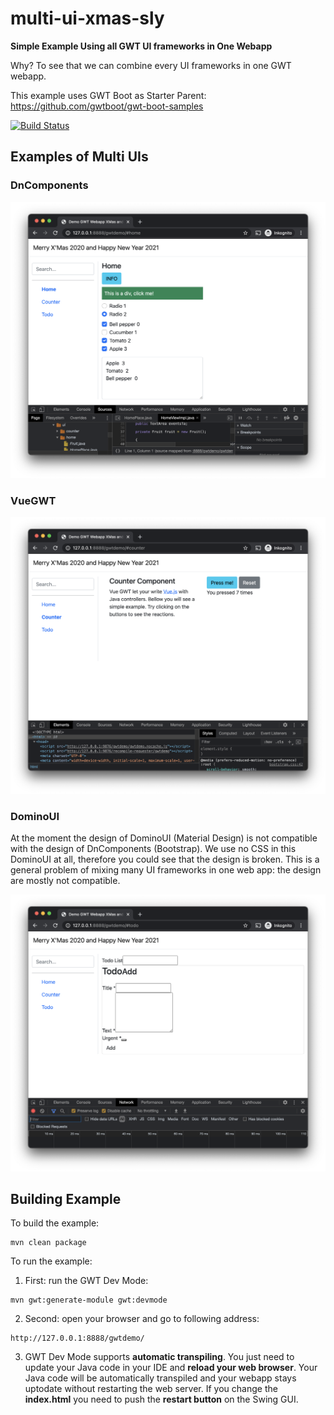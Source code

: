 # multi-ui-xmas-sly

**Simple Example Using all GWT UI frameworks in One Webapp**

Why? To see that we can combine every UI frameworks in one GWT webapp. 

This example uses GWT Boot as Starter Parent: https://github.com/gwtboot/gwt-boot-samples

[![Build Status](https://travis-ci.com/gwtboot/multi-ui-xmas-sly.svg?branch=main)](https://travis-ci.com/gwtboot/multi-ui-xmas-sly)

## Examples of Multi UIs

### DnComponents

![Multi UI Home DnComponents](src/doc/multi-ui-home-dncomponents.png?raw=true "Multi UI Home DnComponents")

### VueGWT

![Multi UI Counter VueGWT](src/doc/multi-ui-counter-vuegwt.png?raw=true "Multi UI Counter VueGWT")

### DominoUI

At the moment the design of DominoUI (Material Design) is not compatible with the design of DnComponents (Bootstrap). 
We use no CSS in this DominoUI at all, therefore you could see that the design is broken. 
This is a general problem of mixing many UI frameworks in one web app: 
the design are mostly not compatible.

![Multi UI Todo DominoUI](src/doc/multi-ui-todo-domino.png?raw=true "Multi UI Todo DominoUI")


## Building Example

To build the example:
```
mvn clean package
```

To run the example:
1. First: run the GWT Dev Mode: 
```
mvn gwt:generate-module gwt:devmode
```
2. Second: open your browser and go to following address:
```
http://127.0.0.1:8888/gwtdemo/
```
3. GWT Dev Mode supports **automatic transpiling**. You just need to update your Java code in your IDE and **reload your web browser**. Your Java code will be automatically transpiled and your webapp stays uptodate without restarting the web server. If you change the **index.html** you need to push the **restart button** on the Swing GUI.
